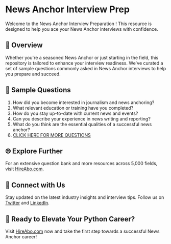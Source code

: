 # News Anchor Interview Prep

Welcome to the News Anchor Interview Preparation ! This resource is designed to help you ace your News Anchor interviews with confidence.

## 🚀 Overview

Whether you're a seasoned News Anchor or just starting in the field, this repository is tailored to enhance your interview readiness. We've curated a set of sample questions commonly asked in News Anchor interviews to help you prepare and succeed.

## 📝 Sample Questions

1. How did you become interested in journalism and news anchoring?
2. What relevant education or training have you completed?
3. How do you stay up-to-date with current news and events?
4. Can you describe your experience in news writing and reporting?
5. What do you think are the essential qualities of a successful news anchor?
6. [CLICK HERE FOR MORE QUESTIONS](https://hireabo.com/job/8_0_2/News%20Anchor)

## 🌐 Explore Further

For an extensive question bank and more resources across 5,000 fields, visit [HireAbo.com](https://www.hireabo.com).

## 📱 Connect with Us

Stay updated on the latest industry insights and interview tips. Follow us on [Twitter](https://twitter.com/hireabo) and [LinkedIn](https://www.linkedin.com/in/hire-abo-3609972a8/).

## 🚀 Ready to Elevate Your Python Career?

Visit [HireAbo.com](https://www.hireabo.com) now and take the first step towards a successful News Anchor career!